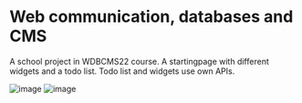 # Web communication, databases and CMS
A school project in WDBCMS22 course. A startingpage with different widgets and a todo list. Todo list and widgets use own APIs.

![image](https://user-images.githubusercontent.com/4623879/170737306-8e3b601f-e7e7-42ac-a2ed-f96083dfff17.png)
![image](https://user-images.githubusercontent.com/4623879/170834993-defd36f5-7bb9-4a48-81f5-442df88ce91f.png)
